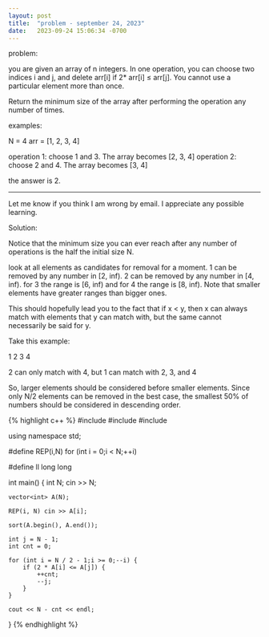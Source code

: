 ```yaml
---
layout: post
title:  "problem - september 24, 2023"
date:   2023-09-24 15:06:34 -0700
---
```


problem:

you are given an array of n integers. In one operation, you can choose two indices i and j, and delete arr[i] if 2* arr[i] ≤ arr[j]. You cannot use a particular element more than once.

Return the minimum size of the array after performing the operation any number of times.


examples:

N = 4
arr = [1, 2, 3, 4]

operation 1: choose 1 and 3. The array becomes [2, 3, 4]
operation 2: choose 2 and 4. The array becomes [3, 4]

the answer is 2.

---

Let me know if you think I am wrong by email. I appreciate any possible learning.

Solution:

Notice that the minimum size you can ever reach after any number of operations is the half the initial size N.

look at all elements as candidates for removal for a moment. 1 can be removed by any number in [2, inf). 2 can be removed by any number in [4, inf). for 3 the range is [6, inf) and for 4 the range is [8, inf). Note that smaller elements have greater ranges than bigger ones.


This should hopefully lead you to the fact that if x < y, then x can always match with elements that y can match with, but the same cannot necessarily be said for y.

Take this example:

1 2 3 4

2 can only match with 4, but 1 can match with 2, 3, and 4

So, larger elements should be considered before smaller elements. Since only N/2 elements can be removed in the best case, the smallest 50% of numbers should be considered in descending order.

{% highlight c++ %}
#include<iostream>
#include<vector>
#include<algorithm>


using namespace std;

#define REP(i,N) for (int i = 0;i < N;++i)

#define ll long long

int main() {
	int N;
	cin >> N;

	vector<int> A(N);

	REP(i, N) cin >> A[i];

	sort(A.begin(), A.end());

	int j = N - 1;
	int cnt = 0;

	for (int i = N / 2 - 1;i >= 0;--i) {
		if (2 * A[i] <= A[j]) {
			++cnt;
			--j;
		}
	}

	cout << N - cnt << endl;
}
{% endhighlight %}
